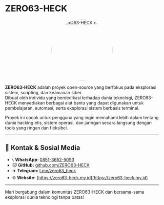 # ZERO63-HECK

<p align="center">
  <img src="https://your-image-link.com/profile.jpg" alt="ZERO63-HECK Profile" width="200" style="border-radius: 50%;">
</p>

**ZERO63-HECK** adalah proyek open-source yang berfokus pada eksplorasi sistem, scripting, dan keamanan siber.  
Dibuat oleh individu yang berdedikasi terhadap dunia teknologi, ZERO63-HECK menyediakan berbagai alat bantu yang dapat digunakan untuk pembelajaran, automasi, serta eksplorasi sistem berbasis terminal.

Proyek ini cocok untuk pengguna yang ingin memahami lebih dalam tentang dunia hacking etis, sistem operasi, dan jaringan secara langsung dengan tools yang ringan dan fleksibel.

---

## 🔗 Kontak & Sosial Media

- 📞 **WhatsApp:** [0851-3652-5093](https://wa.me/6285136525093)  
- 🐱 **GitHub:** [github.com/ZERO63-HECK](https://github.com/ZERO63-HECK)  
- ✈️ **Telegram:** [t.me/zero63_heck](@zero63_heck)  
- 🌐 **Website:** [https://zero63-heck.my.id](https://zero63-heck.my.id)

---

Mari bergabung dalam komunitas ZERO63-HECK dan bersama-sama eksplorasi dunia teknologi tanpa batas!
